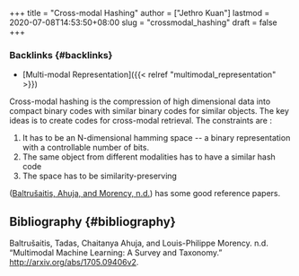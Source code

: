 +++
title = "Cross-modal Hashing"
author = ["Jethro Kuan"]
lastmod = 2020-07-08T14:53:50+08:00
slug = "crossmodal_hashing"
draft = false
+++

### Backlinks {#backlinks}

- [Multi-modal Representation]({{< relref "multimodal_representation" >}})

Cross-modal hashing is the compression of high dimensional data into
compact binary codes with similar binary codes for similar objects.
The key ideas is to create codes for cross-modal retrieval. The
constraints are :

1.  It has to be an N-dimensional hamming space -- a binary
    representation with a controllable number of bits.
2.  The same object from different modalities has to have a similar
    hash code
3.  The space has to be similarity-preserving

([Baltrušaitis, Ahuja, and Morency, n.d.](#org41b38e0)) has some good reference
papers.

## Bibliography {#bibliography}

<a id="org41b38e0"></a>Baltrušaitis, Tadas, Chaitanya Ahuja, and Louis-Philippe Morency. n.d. “Multimodal Machine Learning: A Survey and Taxonomy.” <http://arxiv.org/abs/1705.09406v2>.
